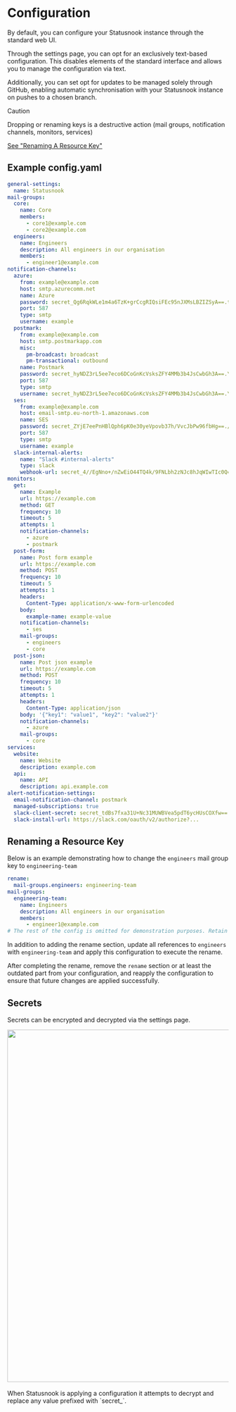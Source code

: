 # Configuration

By default, you can configure your Statusnook instance through the standard web UI.

Through the settings page, you can opt for an exclusively text-based configuration. This disables elements of the standard interface and allows you to manage the configuration via text.

Additionally, you can set opt for updates to be managed solely through GitHub, enabling automatic synchronisation with your Statusnook instance on pushes to a chosen branch.


> [!CAUTION]
> Dropping or renaming keys is a destructive action (mail groups, notification channels, monitors, services)
>
>[See "Renaming A Resource Key"](#renaming-a-resource-key)

## Example config.yaml

```yaml
general-settings:
  name: Statusnook
mail-groups:
  core:
    name: Core
    members:
      - core1@example.com
      - core2@example.com
  engineers:
    name: Engineers
    description: All engineers in our organisation
    members:
      - engineer1@example.com
notification-channels:
  azure:
    from: example@example.com
    host: smtp.azurecomm.net
    name: Azure
    password: secret_Qg6RqkWLe1m4a6TzK+grCcgRIQsiFEc95nJXMsLBZIZSyA==.tOw0xDcUdmmr62tJ
    port: 587
    type: smtp
    username: example
  postmark:
    from: example@example.com
    host: smtp.postmarkapp.com
    misc:
      pm-broadcast: broadcast
      pm-transactional: outbound
    name: Postmark
    password: secret_hyNDZ3rL5ee7eco6DCoGnKcVsksZFY4MMb3b4JsCwbGh3A==.YwiY1DgH0ExUsDmJ
    port: 587
    type: smtp
    username: secret_hyNDZ3rL5ee7eco6DCoGnKcVsksZFY4MMb3b4JsCwbGh3A==.YwiY1DgH0ExUsDmJ
  ses:
    from: example@example.com
    host: email-smtp.eu-north-1.amazonaws.com
    name: SES
    password: secret_ZYjE7eePnHBlQph6pK0e30yeVpovb37h/VvcJbPw96fbHg==./1e5EXv1iUF8Y6XY
    port: 587
    type: smtp
    username: example
  slack-internal-alerts:
    name: "Slack #internal-alerts"
    type: slack
    webhook-url: secret_4//EgNno+/nZwEiO44TQ4k/9FNLbh2zNJc8hJqWIwTIc0Q==.eoLscWK0jMFRkgWa
monitors:
  get:
    name: Example
    url: https://example.com
    method: GET
    frequency: 10
    timeout: 5
    attempts: 1
    notification-channels:
      - azure
      - postmark
  post-form:
    name: Post form example
    url: https://example.com
    method: POST
    frequency: 10
    timeout: 5
    attempts: 1
    headers:
      Content-Type: application/x-www-form-urlencoded
    body:
      example-name: example-value
    notification-channels:
      - ses
    mail-groups:
      - engineers
      - core
  post-json:
    name: Post json example
    url: https://example.com
    method: POST
    frequency: 10
    timeout: 5
    attempts: 1
    headers:
      Content-Type: application/json
    body: '{"key1": "value1", "key2": "value2"}'
    notification-channels:
      - azure
    mail-groups:
      - core
services:
  website:
    name: Website
    description: example.com
  api:
    name: API
    description: api.example.com
alert-notification-settings:
  email-notification-channel: postmark
  managed-subscriptions: true
  slack-client-secret: secret_tdBs7fxa31U+Nc31MUWBVea5pdT6ycHUsCOXfw==.M/qsy+BDnJoMALin
  slack-install-url: https://slack.com/oauth/v2/authorize?...
```

## Renaming a Resource Key
Below is an example demonstrating how to change the `engineers` mail group key to `engineering-team`

```yaml
rename:
  mail-groups.engineers: engineering-team
mail-groups:
  engineering-team:
    name: Engineers
    description: All engineers in our organisation
    members:
      - engineer1@example.com
# The rest of the config is omitted for demonstration purposes. Retain the rest of your config!
```

In addition to adding the rename section, update all references to `engineers` with `engineering-team` and apply this configuration to execute the rename.

After completing the rename, remove the `rename` section or at least the outdated part from your configuration, and reapply the configuration to ensure that future changes are applied successfully.

## Secrets
Secrets can be encrypted and decrypted via the settings page.

<img src="https://github.com/goksan/statusnook/assets/17437810/78753b51-534a-4116-b5a7-6ba4dd05c7f7" width="800">
<br><br>
When Statusnook is applying a configuration it attempts to decrypt and replace any value prefixed with `secret_`.

